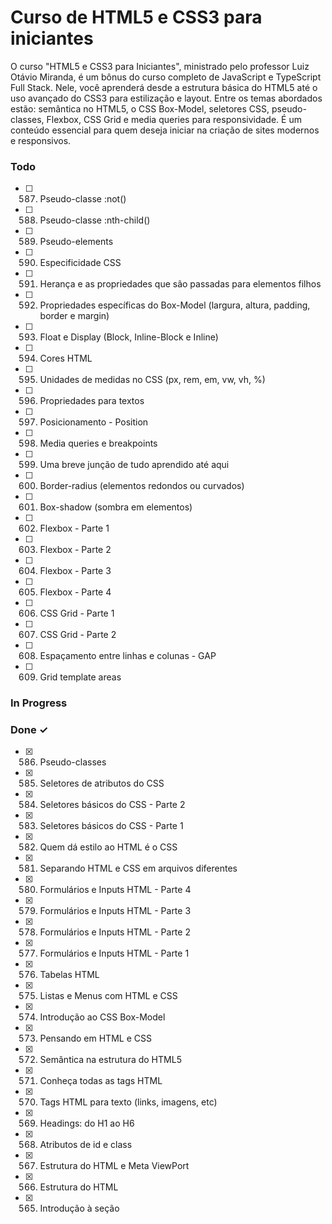 # Curso de HTML5 e CSS3 para iniciantes

O curso "HTML5 e CSS3 para Iniciantes", ministrado pelo professor Luiz Otávio Miranda, é um bônus do curso completo de JavaScript e TypeScript Full Stack. Nele, você aprenderá desde a estrutura básica do HTML5 até o uso avançado do CSS3 para estilização e layout. Entre os temas abordados estão: semântica no HTML5, o CSS Box-Model, seletores CSS, pseudo-classes, Flexbox, CSS Grid e media queries para responsividade. É um conteúdo essencial para quem deseja iniciar na criação de sites modernos e responsivos.


### Todo

- [ ] 587. Pseudo-classe :not()  
- [ ] 588. Pseudo-classe :nth-child()  
- [ ] 589. Pseudo-elements  
- [ ] 590. Especificidade CSS  
- [ ] 591. Herança e as propriedades que são passadas para elementos filhos  
- [ ] 592. Propriedades específicas do Box-Model (largura, altura, padding, border e margin)  
- [ ] 593. Float e Display (Block, Inline-Block e Inline)  
- [ ] 594. Cores HTML  
- [ ] 595. Unidades de medidas no CSS (px, rem, em, vw, vh, %)  
- [ ] 596. Propriedades para textos  
- [ ] 597. Posicionamento - Position  
- [ ] 598. Media queries e breakpoints  
- [ ] 599. Uma breve junção de tudo aprendido até aqui  
- [ ] 600. Border-radius (elementos redondos ou curvados)  
- [ ] 601. Box-shadow (sombra em elementos)  
- [ ] 602. Flexbox - Parte 1  
- [ ] 603. Flexbox - Parte 2  
- [ ] 604. Flexbox - Parte 3  
- [ ] 605. Flexbox - Parte 4  
- [ ] 606. CSS Grid - Parte 1  
- [ ] 607. CSS Grid - Parte 2  
- [ ] 608. Espaçamento entre linhas e colunas - GAP  
- [ ] 609. Grid template areas  

### In Progress


### Done ✓

- [x] 586. Pseudo-classes  
- [x] 585. Seletores de atributos do CSS  
- [x] 584. Seletores básicos do CSS - Parte 2  
- [x] 583. Seletores básicos do CSS - Parte 1  
- [x] 582. Quem dá estilo ao HTML é o CSS  
- [x] 581. Separando HTML e CSS em arquivos diferentes  
- [x] 580. Formulários e Inputs HTML - Parte 4  
- [x] 579. Formulários e Inputs HTML - Parte 3  
- [x] 578. Formulários e Inputs HTML - Parte 2  
- [x] 577. Formulários e Inputs HTML - Parte 1  
- [x] 576. Tabelas HTML  
- [x] 575. Listas e Menus com HTML e CSS  
- [x] 574. Introdução ao CSS Box-Model  
- [x] 573. Pensando em HTML e CSS  
- [x] 572. Semântica na estrutura do HTML5  
- [x] 571. Conheça todas as tags HTML  
- [x] 570. Tags HTML para texto (links, imagens, etc)  
- [x] 569. Headings: do H1 ao H6  
- [x] 568. Atributos de id e class  
- [x] 567. Estrutura do HTML e Meta ViewPort  
- [x] 566. Estrutura do HTML  
- [x] 565. Introdução à seção  

